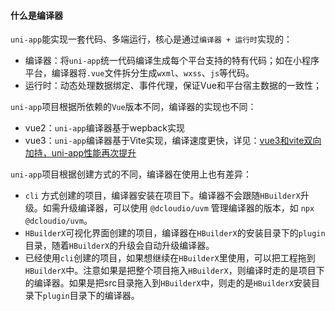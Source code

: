 #### 什么是编译器

`uni-app`能实现一套代码、多端运行，核心是通过`编译器 + 运行时`实现的：
- 编译器：将`uni-app`统一代码编译生成每个平台支持的特有代码；如在小程序平台，编译器将`.vue`文件拆分生成`wxml`、`wxss`、`js`等代码。
- 运行时：动态处理数据绑定、事件代理，保证Vue和平台宿主数据的一致性；

`uni-app`项目根据所依赖的`Vue`版本不同，编译器的实现也不同：
- vue2：`uni-app`编译器基于wepback实现
- vue3：`uni-app`编译器基于Vite实现，编译速度更快，详见：[vue3和vite双向加持，uni-app性能再次提升](https://ask.dcloud.net.cn/article/39628)

`uni-app`项目根据创建方式的不同，编译器在使用上也有差异：
- `cli` 方式创建的项目，编译器安装在项目下。编译器不会跟随`HBuilderX`升级。如需升级编译器，可以使用 `@dcloudio/uvm` 管理编译器的版本，如 `npx @dcloudio/uvm`。
- `HBuilderX`可视化界面创建的项目，编译器在`HBuilderX`的安装目录下的`plugin`目录，随着`HBuilderX`的升级会自动升级编译器。
- 已经使用`cli`创建的项目，如果想继续在`HBuilderX`里使用，可以把工程拖到`HBuilderX`中。注意如果是把整个项目拖入`HBuilderX`，则编译时走的是项目下的编译器。如果是把src目录拖入到`HBuilderX`中，则走的是`HBuilderX`安装目录下`plugin`目录下的编译器。


